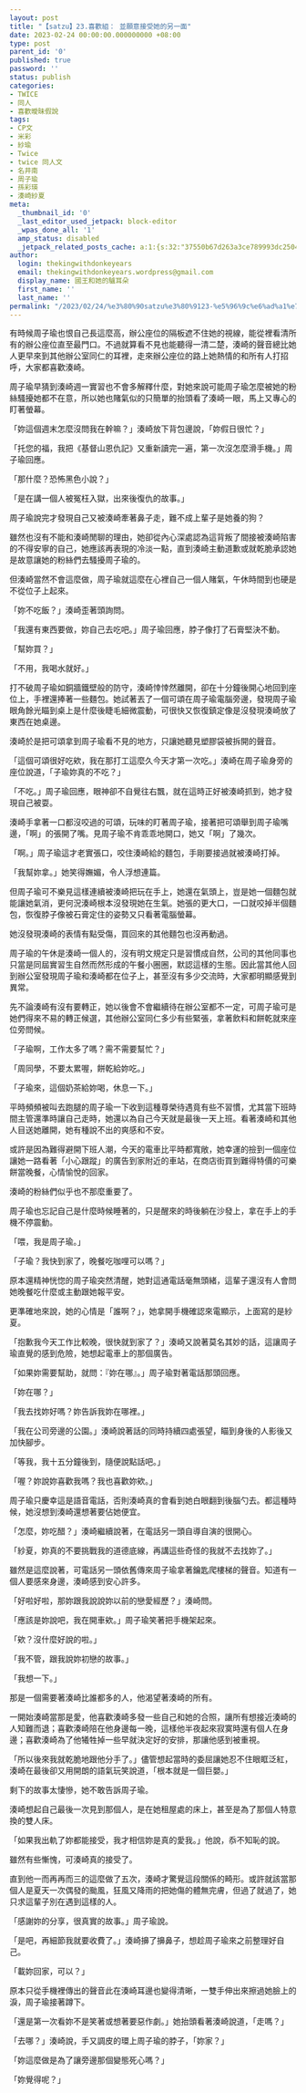 ```yaml
---
layout: post
title: "【satzu】23.喜歡組： 並願意接受她的另一面"
date: 2023-02-24 00:00:00.000000000 +08:00
type: post
parent_id: '0'
published: true
password: ''
status: publish
categories:
- TWICE
- 同人
- 喜歡曖昧假說
tags:
- CP文
- 米彩
- 紗瑜
- Twice
- twice 同人文
- 名井南
- 周子瑜
- 孫彩瑛
- 湊崎紗夏
meta:
  _thumbnail_id: '0'
  _last_editor_used_jetpack: block-editor
  _wpas_done_all: '1'
  amp_status: disabled
  _jetpack_related_posts_cache: a:1:{s:32:"37550b67d263a3ce789993dc25046c5f";a:2:{s:7:"expires";i:1736454983;s:7:"payload";a:6:{i:0;a:1:{s:2:"id";i:3560;}i:1;a:1:{s:2:"id";i:3542;}i:2;a:1:{s:2:"id";i:3488;}i:3;a:1:{s:2:"id";i:3572;}i:4;a:1:{s:2:"id";i:3478;}i:5;a:1:{s:2:"id";i:3522;}}}}
author:
  login: thekingwithdonkeyears
  email: thekingwithdonkeyears.wordpress@gmail.com
  display_name: 國王和她的驢耳朵
  first_name: ''
  last_name: ''
permalink: "/2023/02/24/%e3%80%90satzu%e3%80%9123-%e5%96%9c%e6%ad%a1%e7%b5%84%ef%bc%9a-%e4%b8%a6%e9%a1%98%e6%84%8f%e6%8e%a5%e5%8f%97%e5%a5%b9%e7%9a%84%e5%8f%a6%e4%b8%80%e9%9d%a2/"
---
```


有時候周子瑜也恨自己長這麼高，辦公座位的隔板遮不住她的視線，能從裡看清所有的辦公座位直至最門口。不過就算看不見也能聽得一清二楚，湊崎的聲音總比她人更早來到其他辦公室同仁的耳裡，走來辦公座位的路上她熱情的和所有人打招呼，大家都喜歡湊崎。

周子瑜早猜到湊崎週一實習也不會多解釋什麼，對她來說可能周子瑜怎麼被她的粉絲騷擾她都不在意，所以她也賭氣似的只簡單的抬頭看了湊崎一眼，馬上又專心的盯著螢幕。

「妳這個週末怎麼沒問我在幹嘛？」湊崎放下背包邊說，「妳假日很忙？」

「托您的福，我把《基督山恩仇記》又重新讀完一遍，第一次沒怎麼滑手機。」周子瑜回應。

「那什麼？恐怖黑色小說？」

「是在講一個人被冤枉入獄，出來後復仇的故事。」

周子瑜說完才發現自己又被湊崎牽著鼻子走，難不成上輩子是她養的狗？

雖然也沒有不能和湊崎閒聊的理由，她卻從內心深處認為這背叛了間接被湊崎陷害的不得安寧的自己，她應該再表現的冷淡一點，直到湊崎主動道歉或就乾脆承認她是故意讓她的粉絲們去騷擾周子瑜的。

但湊崎當然不會這麼做，周子瑜就這麼在心裡自己一個人賭氣，午休時間到也硬是不從位子上起來。

「妳不吃飯？」湊崎歪著頭詢問。

「我還有東西要做，妳自己去吃吧。」周子瑜回應，脖子像打了石膏堅決不動。

「幫妳買？」

「不用，我喝水就好。」

打不破周子瑜如銅牆鐵壁般的防守，湊崎悻悻然離開，卻在十分鐘後開心地回到座位上，手裡還捧著一些麵包。她試著丟了一個可頌在周子瑜電腦旁邊，發現周子瑜眼角餘光瞄到桌上是什麼後睫毛細微震動，可很快又恢復鎮定像是沒發現湊崎放了東西在她桌邊。

湊崎於是把可頌拿到周子瑜看不見的地方，只讓她聽見塑膠袋被拆開的聲音。

「這個可頌很好吃欸，我在那打工這麼久今天才第一次吃。」湊崎在周子瑜身旁的座位說道，「子瑜妳真的不吃？」

「不吃。」周子瑜回應，眼神卻不自覺往右飄，就在這時正好被湊崎抓到，她才發現自己被耍。

湊崎手拿著一口都沒咬過的可頌，玩味的盯著周子瑜，接著把可頌舉到周子瑜嘴邊，「啊」的張開了嘴。見周子瑜不肯乖乖地開口，她又「啊」了幾次。

「啊。」周子瑜這才老實張口，咬住湊崎給的麵包，手剛要接過就被湊崎打掉。

「我幫妳拿。」她笑得嫵媚，令人浮想連篇。

但周子瑜可不樂見這樣連續被湊崎把玩在手上，她還在氣頭上，豈是她一個麵包就能讓她氣消，更何況湊崎根本沒發現她在生氣。她張的更大口，一口就咬掉半個麵包，恢復脖子像被石膏定住的姿勢又只看著電腦螢幕。

她沒發現湊崎的表情有點受傷，買回來的其他麵包也沒再動過。

周子瑜的午休是湊崎一個人的，沒有明文規定只是習慣成自然，公司的其他同事也只當是同屆實習生自然而然形成的午餐小圈圈，默認這樣的生態。因此當其他人回到辦公室發現周子瑜和湊崎都在位子上，甚至沒有多少交流時，大家都明顯感覺到異常。

先不論湊崎有沒有要轉正，她以後會不會繼續待在辦公室都不一定，可周子瑜可是她們得來不易的轉正候選，其他辦公室同仁多少有些緊張，拿著飲料和餅乾就來座位旁問候。

「子瑜啊，工作太多了嗎？需不需要幫忙？」

「周同學，不要太累喔，餅乾給妳吃。」

「子瑜來，這個奶茶給妳喝，休息一下。」

平時頻頻被叫去跑腿的周子瑜一下收到這種尊榮待遇竟有些不習慣，尤其當下班時間主管還準時讓自己走時，她還以為自己今天就是最後一天上班。看著湊崎和其他人目送她離開，她有種說不出的爽感和不安。

或許是因為難得避開下班人潮，今天的電車比平時都寬敞，她幸運的撿到一個座位讓她一路看著「小心跟蹤」的廣告到家附近的車站，在商店街買到難得特價的可樂餅當晚餐，心情愉悅的回家。

湊崎的粉絲們似乎也不那麼重要了。

周子瑜也忘記自己是什麼時候睡著的，只是醒來的時後躺在沙發上，拿在手上的手機不停震動。

「喂，我是周子瑜。」

「子瑜？我快到家了，晚餐吃咖哩可以嗎？」

原本還精神恍惚的周子瑜突然清醒，她對這通電話毫無頭緒，這輩子還沒有人會問她晚餐吃什麼或主動跟她報平安。

更準確地來說，她的心情是「誰啊？」，她拿開手機確認來電顯示，上面寫的是紗夏。

「抱歉我今天工作比較晚，很快就到家了？」湊崎又說著莫名其妙的話，這讓周子瑜直覺的感到危險，她想起電車上的那個廣告。

「如果妳需要幫助，就問：『妳在哪』。」周子瑜對著電話那頭回應。

「妳在哪？」

「我去找妳好嗎？妳告訴我妳在哪裡。」

「我在公司旁邊的公園。」湊崎說著話的同時持續四處張望，瞄到身後的人影後又加快腳步。

「等我，我十五分鐘後到，隨便說點話吧。」

「喔？妳說妳喜歡我嗎？我也喜歡妳欸。」

周子瑜只慶幸這是語音電話，否則湊崎真的會看到她白眼翻到後腦勺去。都這種時候，她沒想到湊崎還想著要佔她便宜。

「怎麼，妳吃醋？」湊崎繼續說著，在電話另一頭自導自演的很開心。

「紗夏，妳真的不要挑戰我的道德底線，再講這些奇怪的我就不去找妳了。」

雖然是這麼說著，可電話另一頭依舊傳來周子瑜拿著鑰匙爬樓梯的聲音。知道有一個人要感來身邊，湊崎感到安心許多。

「好啦好啦，那妳跟我說說妳以前的戀愛經歷？」湊崎問。

「應該是妳說吧，我在開車欸。」周子瑜笑著把手機架起來。

「欸？沒什麼好說的啦。」

「我不管，跟我說妳初戀的故事。」

「我想一下。」

那是一個需要著湊崎比誰都多的人，他渴望著湊崎的所有。

一開始湊崎當那是愛，他喜歡湊崎多發一些自己和她的合照，讓所有想接近湊崎的人知難而退；喜歡湊崎陪在他身邊每一晚，這樣他半夜起來寂寞時還有個人在身邊；喜歡湊崎為了他犧牲掉一些早就決定好的安排，那讓他感到被重視。

「所以後來我就乾脆地跟他分手了。」儘管想起當時的委屈讓她忍不住眼眶泛紅，湊崎在最後卻又用開朗的語氣玩笑說道，「根本就是一個巨嬰。」

剩下的故事太悽慘，她不敢告訴周子瑜。

湊崎想起自己最後一次見到那個人，是在她租屋處的床上，甚至是為了那個人特意換的雙人床。

「如果我出軌了妳都能接受，我才相信妳是真的愛我。」他說，忝不知恥的說。

雖然有些慚愧，可湊崎真的接受了。

直到他一而再再而三的這麼做了五次，湊崎才驚覺這段關係的畸形。或許就該當那個人是夏天一次偶發的颱風，狂風又降雨的把她傷的體無完膚，但過了就過了，她只求這輩子別在遇到這樣的人。

「感謝妳的分享，很真實的故事。」周子瑜說。

「是吧，再細節我就要收費了。」湊崎擤了擤鼻子，想趁周子瑜來之前整理好自己。

「載妳回家，可以？」

原本只從手機裡傳出的聲音此在湊崎耳邊也變得清晰，一雙手伸出來擦過她臉上的淚，周子瑜接著蹲下。

「還是第一次看妳不是笑著或想著要惡作劇。」她抬頭看著湊崎說道，「走嗎？」

「去哪？」湊崎說，手又調皮的環上周子瑜的脖子，「妳家？」

「妳這麼做是為了讓旁邊那個變態死心嗎？」

「妳覺得呢？」
